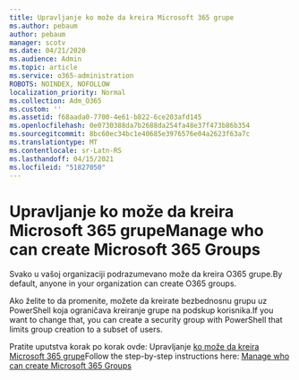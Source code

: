 ```yaml
---
title: Upravljanje ko može da kreira Microsoft 365 grupe
ms.author: pebaum
author: pebaum
manager: scotv
ms.date: 04/21/2020
ms.audience: Admin
ms.topic: article
ms.service: o365-administration
ROBOTS: NOINDEX, NOFOLLOW
localization_priority: Normal
ms.collection: Adm_O365
ms.custom: ''
ms.assetid: f68aada0-7700-4e61-b822-6ce203afd145
ms.openlocfilehash: 0e0730388da7b2688da254fa48e37f473b86b354
ms.sourcegitcommit: 8bc60ec34bc1e40685e3976576e04a2623f63a7c
ms.translationtype: MT
ms.contentlocale: sr-Latn-RS
ms.lasthandoff: 04/15/2021
ms.locfileid: "51827050"
---
```

# <a name="manage-who-can-create-microsoft-365-groups"></a><span data-ttu-id="325f7-102">Upravljanje ko može da kreira Microsoft 365 grupe</span><span class="sxs-lookup"><span data-stu-id="325f7-102">Manage who can create Microsoft 365 Groups</span></span>

<span data-ttu-id="325f7-103">Svako u vašoj organizaciji podrazumevano može da kreira O365 grupe.</span><span class="sxs-lookup"><span data-stu-id="325f7-103">By default, anyone in your organization can create O365 groups.</span></span>
  
<span data-ttu-id="325f7-104">Ako želite to da promenite, možete da kreirate bezbednosnu grupu uz PowerShell koja ograničava kreiranje grupe na podskup korisnika.</span><span class="sxs-lookup"><span data-stu-id="325f7-104">If you want to change that, you can create a security group with PowerShell that limits group creation to a subset of users.</span></span>
  
<span data-ttu-id="325f7-105">Pratite uputstva korak po korak ovde: Upravljanje [ko može da kreira Microsoft 365 grupe](https://docs.microsoft.com/microsoft-365/admin/create-groups/manage-creation-of-groups)</span><span class="sxs-lookup"><span data-stu-id="325f7-105">Follow the step-by-step instructions here: [Manage who can create Microsoft 365 Groups](https://docs.microsoft.com/microsoft-365/admin/create-groups/manage-creation-of-groups)</span></span>
  

